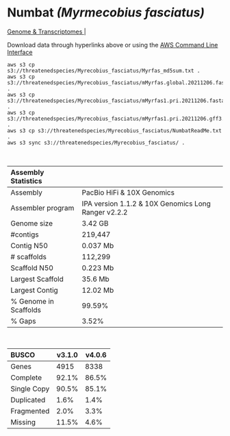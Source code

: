 # **Numbat** *(Myrmecobius fasciatus)* 

[Genome & Transcriptomes ](https://threatenedspecies.s3.ap-southeast-2.amazonaws.com/index.html) | 

Download data through hyperlinks above or using the [AWS Command Line Interface](https://docs.aws.amazon.com/cli/latest/userguide/cli-chap-install.html)
  
```
aws s3 cp s3://threatenedspecies/Myrecobius_fasciatus/Myrfas_md5sum.txt .
aws s3 cp s3://threatenedspecies/Myrecobius_fasciatus/mMyrfas.global.20211206.fasta .
aws s3 cp s3://threatenedspecies/Myrecobius_fasciatus/mMyrfas1.pri.20211206.fasta.gz .
aws s3 cp s3://threatenedspecies/Myrecobius_fasciatus/mMyrfas1.pri.20211206.gff3.gz .
aws s3 cp s3://threatenedspecies/Myrecobius_fasciatus/NumbatReadMe.txt .
aws s3 sync s3://threatenedspecies/Myrecobius_fasciatus/ .
```

<br>

| Assembly Statistics |  |
|:--- | --- |
| Assembly    | PacBio HiFi & 10X Genomics |
| Assembler program |  IPA version 1.1.2 & 10X Genomics Long Ranger v2.2.2 |
| Genome size | 3.42 GB |
| #contigs | 219,447 |
| Contig N50 | 0.037 Mb |
| # scaffolds | 112,299 |
| Scaffold N50 | 0.223 Mb |
| Largest Scaffold | 35.6 Mb |
| Largest Contig | 12.02 Mb |
| % Genome in Scaffolds | 99.59% |
| % Gaps | 3.52% |

<br>

| **BUSCO** | **v3.1.0** | **v4.0.6** |
|:--- | --- | --- |
| Genes    | 4915 | 8338 |
| Complete    | 92.1% | 86.5% |
| Single Copy |  90.5% |  85.1% |
| Duplicated | 1.6% |  1.4% |
| Fragmented | 2.0% |  3.3% |
| Missing | 11.5%  |  4.6% |
